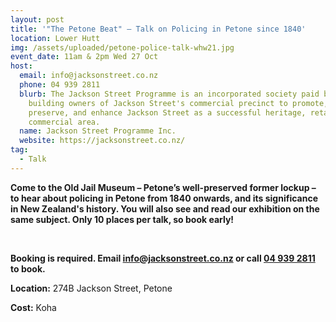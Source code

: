 ```yaml
---
layout: post
title: '"The Petone Beat" – Talk on Policing in Petone since 1840'
location: Lower Hutt
img: /assets/uploaded/petone-police-talk-whw21.jpg
event_date: 11am & 2pm Wed 27 Oct
host:
  email: info@jacksonstreet.co.nz
  phone: 04 939 2811
  blurb: The Jackson Street Programme is an incorporated society paid by the
    building owners of Jackson Street's commercial precinct to promote,
    preserve, and enhance Jackson Street as a successful heritage, retail, and
    commercial area.
  name: Jackson Street Programme Inc.
  website: https://jacksonstreet.co.nz/
tag:
  - Talk
---
```

**Come to the Old Jail Museum – Petone’s well-preserved former lockup – to hear about policing in Petone from 1840 onwards, and its significance in New Zealand's history. You will also see and read our exhibition on the same subject. Only 10 places per talk, so book early!**

<br>

**Booking is required. Email [info@jacksonstreet.co.nz](mailto:info@jacksonstreet.co.nz) or call [04 939 2811](tel:049392811) to book.**

**Location:** 274B Jackson Street, Petone 

**Cost:** Koha